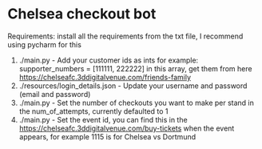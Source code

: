 # Chelsea checkout bot

Requirements: install all the requirements from the txt file, I recommend using pycharm for this

1. ./main.py - Add your customer ids as ints for example: supporter_numbers = [111111, 222222] in this array, get them from  here https://chelseafc.3ddigitalvenue.com/friends-family
2. ./resources/login_details.json - Update your username and password (email and password)
3. ./main.py - Set the number of checkouts you want to make per stand in the num_of_attempts, currently defaulted to 1
4. ./main.py - Set the event id, you can find this in the https://chelseafc.3ddigitalvenue.com/buy-tickets when the event appears, for example 1115 is for Chelsea vs Dortmund

